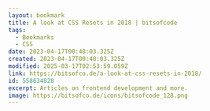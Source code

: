 ```yaml
---
layout: bookmark
title: A look at CSS Resets in 2018 | bitsofcode
tags:
  - Bookmarks
  - CSS
date: 2023-04-17T00:48:03.325Z
created: 2023-04-17T00:48:03.325Z
modified: 2025-03-17T02:53:59.059Z
link: https://bitsofco.de/a-look-at-css-resets-in-2018/
id: 558634828
excerpt: Articles on frontend development and more.
image: https://bitsofco.de/icons/bitsofcode_128.png
---
```

